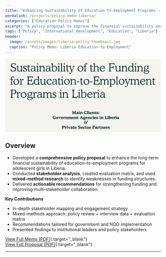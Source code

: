 ```yaml
---
title: "Enhancing Sustainability of Education-to-Employment Programs — Policy Memo (Liberia)"
permalink: /projects/policy-memo-liberia/
categories: ["Education Policy Memos"]
excerpt: "A policy proposal to improve the financial sustainability and stakeholder engagement of adolescent girls' education-to-employment programs in Liberia."
tags: ["Policy", "International Development", "Education", "Liberia"]
header:
  image: /assets/images/liberia-policy-thumbnail.jpg
  caption: "Policy Memo: Liberia Education-to-Employment"
---
```


![Policy Memo thumbnail](/assets/images/liberia-policy-thumbnail.jpg)

## Overview

- Developed a **comprehensive policy proposal** to enhance the long-term financial sustainability of education-to-employment programs for adolescent girls in Liberia.
- Conducted **stakeholder analysis**, created evaluation matrix, and used **mixed-method research** to identify weaknesses in funding structures.
- Delivered **actionable recommendations** for strengthening funding and improving multi-stakeholder collaboration.

**Key Contributions**
- In-depth stakeholder mapping and engagement strategy
- Mixed-methods approach: policy review + interview data + evaluation matrix
- Recommendations tailored for government and NGO implementation
- Presented findings to institutional leaders and policy stakeholders

[View Full Memo (PDF)](https://drive.google.com/file/d/19iazFvXFOwU70paZM9rN-0E-saeQUaHA/view?usp=sharing){:target="_blank"}  
[View Full Proposal (PDF)](https://drive.google.com/file/d/1Mdjb1kLdyxz8EljmPGVhKcc77k35XjDe/view?usp=sharing){:target="_blank"}  

---
